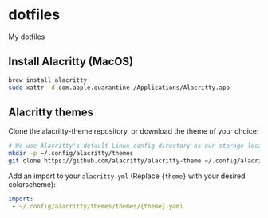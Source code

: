 # dotfiles
My dotfiles

## Install Alacritty (MacOS)

```sh
brew install alacritty
sudo xattr -d com.apple.quarantine /Applications/Alacritty.app                   
```

## Alacritty themes

Clone the alacritty-theme repository, or download the theme of your choice:

```sh
# We use Alacritty's default Linux config directory as our storage location here.
mkdir -p ~/.config/alacritty/themes
git clone https://github.com/alacritty/alacritty-theme ~/.config/alacritty/themes
```

Add an import to your `alacritty.yml` (Replace `{theme}` with your desired
colorscheme):

```yaml
import:
 - ~/.config/alacritty/themes/themes/{theme}.yaml
```
